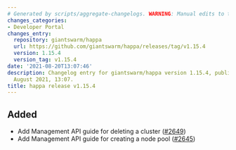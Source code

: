 ```yaml
---
# Generated by scripts/aggregate-changelogs. WARNING: Manual edits to this files will be overwritten.
changes_categories:
- Developer Portal
changes_entry:
  repository: giantswarm/happa
  url: https://github.com/giantswarm/happa/releases/tag/v1.15.4
  version: 1.15.4
  version_tag: v1.15.4
date: '2021-08-20T13:07:46'
description: Changelog entry for giantswarm/happa version 1.15.4, published on 20
  August 2021, 13:07.
title: happa release v1.15.4
---
```


## Added

- Add Management API guide for deleting a cluster ([#2649](https://github.com/giantswarm/happa/pull/2649))
- Add Management API guide for creating a node pool ([#2645](https://github.com/giantswarm/happa/pull/2645))

